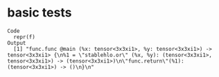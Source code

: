 # basic tests

    Code
      repr(f)
    Output
      [1] "func.func @main (%x: tensor<3x3xi1>, %y: tensor<3x3xi1>) -> tensor<3x3xi1> {\n%1 = \"stablehlo.or\" (%x, %y): (tensor<3x3xi1>, tensor<3x3xi1>) -> (tensor<3x3xi1>)\n\"func.return\"(%1): (tensor<3x3xi1>) -> ()\n}\n"

